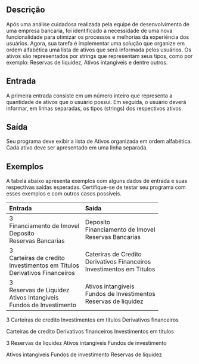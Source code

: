 ## Descrição
Após uma análise cuidadosa realizada pela equipe de desenvolvimento de uma empresa bancaria, foi identificado a necessidade de uma nova funcionalidade para otimizar os processos e melhorias da experiência dos usuários. Agora, sua tarefa é implementar uma solução que organize em ordem alfabética uma lista de ativos que será informada pelos usuários. Os ativos são representados por strings que representam seus tipos, como por exemplo: Reservas de liquidez, Ativos intangiveis e dentre outros.

## Entrada
A primeira entrada consiste em um número inteiro que representa a  quantidade de ativos que o usuário possui. Em seguida, o usuário deverá  informar, em linhas separadas, os tipos (strings) dos respectivos ativos.

## Saída
Seu programa deve exibir a lista de Ativos organizada em ordem alfabética. Cada ativo deve ser apresentado em uma linha separada.

## Exemplos
A tabela abaixo apresenta exemplos com alguns dados de entrada e suas respectivas saídas esperadas. Certifique-se de testar seu programa com esses exemplos e com outros casos possíveis.

| Entrada | Saída |
|:--------|:------|    
|3<br />Financiamento de Imovel<br /> Deposito<br /> Reservas Bancarias<br />| Deposito<br /> Financiamento de Imovel<br /> Reservas Bancarias<br />|
|3<br /> Carteiras de credito<br /> Investimentos em Titulos<br /> Derivativos Financeiros<br/>| Cateriras de Credito<br/>Derivativos Financeiros<br/> Investimentos em Titulos<br/>|
|3<br/> Reservas de Liquidez<br/>Ativos Intangiveis<br/>Fundos de Investimento<br/>| Ativos intangiveis<br/>Fundos de Investimentos<br/>Reservas de liquidez<br/>|



 	


3
Carteiras de credito
Investimentos em titulos
Derivativos financeiros	

Carteiras de credito
Derivativos financeiros
Investimentos em titulos

3
Reservas de liquidez
Ativos intangiveis
Fundos de investimento	

Ativos intangiveis
Fundos de investimento
Reservas de liquidez
